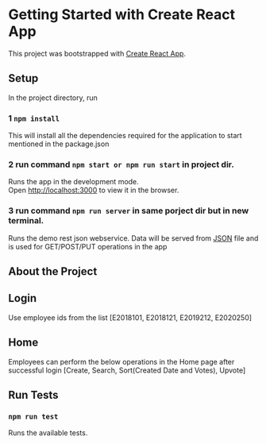 # Getting Started with Create React App

This project was bootstrapped with [Create React App](https://github.com/facebook/create-react-app).

## Setup

In the project directory, run

### 1 `npm install`

This will install all the dependencies required for the application to start mentioned in the package.json

### 2 run command `npm start or npm run start` in project dir.

Runs the app in the development mode.\
Open [http://localhost:3000](http://localhost:3000) to view it in the browser.

### 3 run command `npm run server` in same porject dir but in new terminal.

Runs the demo rest json webservice. Data will be served from [JSON](./data/db.json) file and is used for GET/POST/PUT operations in the app

## About the Project

## Login
Use employee ids from the list [E2018101, E2018121, E2019212, E2020250]

## Home
Employees can perform the below operations in the Home page after successful login
[Create, Search, Sort(Created Date and Votes), Upvote]

## Run Tests
### `npm run test`

Runs the available tests.

